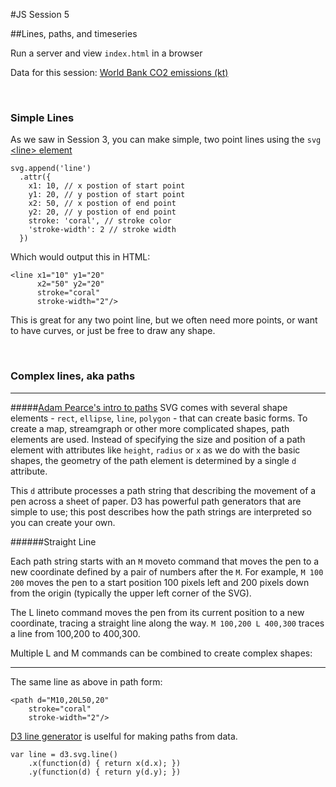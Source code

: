 #JS Session 5

##Lines, paths, and timeseries

Run a server and view `index.html` in a browser

Data for this session: [World Bank CO2 emissions (kt)](http://data.worldbank.org/indicator/EN.ATM.CO2E.KT?page=6)

<br>

### Simple Lines

As we saw in Session 3, you can make simple, two point lines using the `svg` [&#60;line&#62; element](https://developer.mozilla.org/en-US/docs/Web/SVG/Element/line)

	svg.append('line')
	  .attr({
	    x1: 10, // x postion of start point
	    y1: 20, // y postion of start point
	    x2: 50, // x postion of end point
	    y2: 20, // y postion of end point
	    stroke: 'coral', // stroke color
	    'stroke-width': 2 // stroke width
	  })

Which would output this in HTML:

    <line x1="10" y1="20" 
          x2="50" y2="20" 
          stroke="coral" 
          stroke-width="2"/>

This is great for any two point line, but we often need more points, or want to have curves, or just be free to draw any shape.

<br>

### Complex lines, aka paths

----------------
#####[Adam Pearce's intro to paths](http://roadtolarissa.com/blog/2015/02/22/svg-path-strings/)
SVG comes with several shape elements - `rect`, `ellipse`, `line`, `polygon` - that can create basic forms. To create a map, streamgraph or other more complicated shapes, path elements are used. Instead of specifying the size and position of a path element with attributes like `height`, `radius` or `x` as we do with the basic shapes, the geometry of the path element is determined by a single `d` attribute.

This `d` attribute processes a path string that describing the movement of a pen across a sheet of paper. D3 has powerful path generators that are simple to use; this post describes how the path strings are interpreted so you can create your own.

######Straight Line

Each path string starts with an `M` moveto command that moves the pen to a new coordinate defined by a pair of numbers after the `M`. For example, `M 100 200` moves the pen to a start position 100 pixels left and 200 pixels down from the origin (typically the upper left corner of the SVG).

The L lineto command moves the pen from its current position to a new coordinate, tracing a straight line along the way. `M 100,200 L 400,300` traces a line from 100,200 to 400,300.

Multiple L and M commands can be combined to create complex shapes:

----------------


The same line as above in path form:

	<path d="M10,20L50,20"
		stroke="coral" 
    	stroke-width="2"/>
    	
    	

[D3 line generator](https://github.com/mbostock/d3/wiki/SVG-Shapes#_line) is uselful for making paths from data.
	
	var line = d3.svg.line()
	    .x(function(d) { return x(d.x); })
	    .y(function(d) { return y(d.y); })


